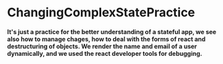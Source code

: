 # ChangingComplexStatePractice

#### It's just a practice for the better understanding of a stateful app, we see also how to manage chages, how to deal with the forms of react and destructuring of objects. We render the name and email of a user dynamically, and we used the react developer tools for debugging.
